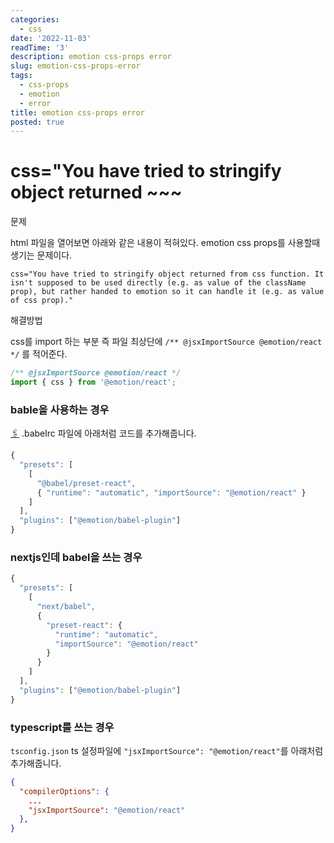 ```yaml
---
categories:
  - css
date: '2022-11-03'
readTime: '3'
description: emotion css-props error
slug: emotion-css-props-error
tags:
  - css-props
  - emotion
  - error
title: emotion css-props error
posted: true
---
```


# css="You have tried to stringify object returned ~~~

문제

html 파일을 열어보면 아래와 같은 내용이 적혀있다.
emotion css props를 사용할때 생기는 문제이다.

```
css="You have tried to stringify object returned from css function. It isn't supposed to be used directly (e.g. as value of the className prop), but rather handed to emotion so it can handle it (e.g. as value of css prop)."
```

해결방법

css를 import 하는 부분 즉 파일 최상단에 `/** @jsxImportSource @emotion/react */` 를 적어준다.

```javascript
/** @jsxImportSource @emotion/react */
import { css } from '@emotion/react';
```

### bable을 사용하는 경우

[🖇️](https://emotion.sh/docs/css-prop#babel-preset)
.babelrc 파일에 아래처럼 코드를 추가해줍니다.

```javascript
{
  "presets": [
    [
      "@babel/preset-react",
      { "runtime": "automatic", "importSource": "@emotion/react" }
    ]
  ],
  "plugins": ["@emotion/babel-plugin"]
}
```

### nextjs인데 babel을 쓰는 경우

```javascript
{
  "presets": [
    [
      "next/babel",
      {
        "preset-react": {
          "runtime": "automatic",
          "importSource": "@emotion/react"
        }
      }
    ]
  ],
  "plugins": ["@emotion/babel-plugin"]
}
```

### typescript를 쓰는 경우

`tsconfig.json` ts 설정파일에 `"jsxImportSource": "@emotion/react"`를 아래처럼 추가해줍니다.

```json
{
  "compilerOptions": {
    ...
    "jsxImportSource": "@emotion/react"
  },
}
```
